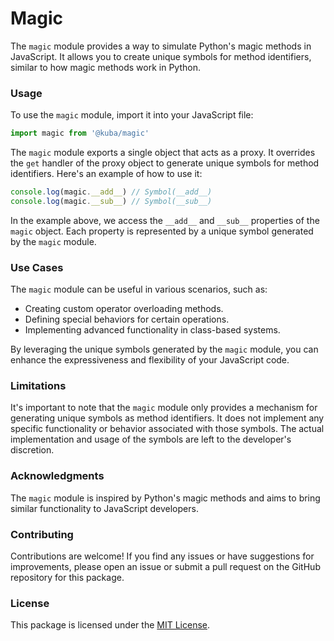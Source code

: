# Magic

The `magic` module provides a way to simulate Python's magic methods in JavaScript. It allows you to create unique symbols for method identifiers, similar to how magic methods work in Python.

### Usage

To use the `magic` module, import it into your JavaScript file:

```js
import magic from '@kuba/magic'
```

The `magic` module exports a single object that acts as a proxy. It overrides the `get` handler of the proxy object to generate unique symbols for method identifiers. Here's an example of how to use it:

```js
console.log(magic.__add__) // Symbol(__add__)
console.log(magic.__sub__) // Symbol(__sub__)
```

In the example above, we access the `__add__` and `__sub__` properties of the `magic` object. Each property is represented by a unique symbol generated by the `magic` module.

### Use Cases

The `magic` module can be useful in various scenarios, such as:

- Creating custom operator overloading methods.
- Defining special behaviors for certain operations.
- Implementing advanced functionality in class-based systems.

By leveraging the unique symbols generated by the `magic` module, you can enhance the expressiveness and flexibility of your JavaScript code.

### Limitations

It's important to note that the `magic` module only provides a mechanism for generating unique symbols as method identifiers. It does not implement any specific functionality or behavior associated with those symbols. The actual implementation and usage of the symbols are left to the developer's discretion.

### Acknowledgments

The `magic` module is inspired by Python's magic methods and aims to bring similar functionality to JavaScript developers.

### Contributing

Contributions are welcome! If you find any issues or have suggestions for improvements, please open an issue or submit a pull request on the GitHub repository for this package.

### License

This package is licensed under the [MIT License](https://opensource.org/licenses/MIT).
